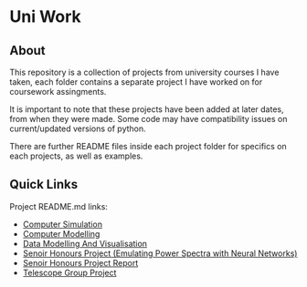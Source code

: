<h1>Uni Work</h1>

<h2>About</h2>
<p>This repository is a collection of projects from university courses I have taken, each folder contains a separate project I have worked on for coursework assingments.</p>

<p>It is important to note that these projects have been added at later dates, from when they were made. Some code may have compatibility issues on current/updated versions of python.</p>

<p>There are further README files inside each project folder for specifics on each projects, as well as examples.</p>

<h2>Quick Links</h2>
<p>Project README.md links:</p>
<ul>
    <li><a href='/Computer Simulation/'>Computer Simulation</a></li>
    <li><a href='/Computer Modelling/'>Computer Modelling</a></li>
    <li><a href='/Data Modelling And Visualisation/README.md'>Data Modelling And Visualisation</a></li>
    <li><a href='/Senior Honours Project/README.md'>Senoir Honours Project (Emulating Power Spectra with Neural Networks)</a></li>
    <li><a href='/Senior Honours Project/Results/Dark_Matter_Halos_Neural_Networks.pdf'>Senoir Honours Project Report</a></li>
    <li><a href='/Telescope Group Project/'>Telescope Group Project</a></li>
</ul>